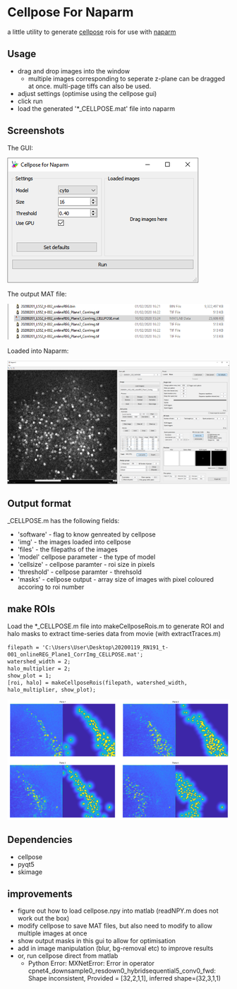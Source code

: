 # Cellpose For Naparm
a little utility to generate [cellpose](https://github.com/MouseLand/cellpose) rois for use with [naparm](https://github.com/llerussell/Naparm)

## Usage
* drag and drop images into the window
  * multiple images corresponding to seperate z-plane can be dragged at once. multi-page tiffs can also be used.
* adjust settings (optimise using the cellpose gui)
* click run
* load the generated '*_CELLPOSE.mat' file into naparm

## Screenshots
The GUI:

![image](screenshots/screen1.PNG)


The output MAT file:

![image](screenshots/screen3.PNG)


Loaded into Naparm:

![image](screenshots/screen4.PNG)


## Output format
_CELLPOSE.m has the following fields:
* 'software' - flag to know genreated by cellpose
* 'img' - the images loaded into cellpose
* 'files' - the filepaths of the images
* 'model' cellpose parameter - the type of model
* 'cellsize' - cellpose paramter - roi size in pixels
* 'threshold' - cellpose paramter - threhsold
* 'masks' - cellpose output - array size of images with pixel coloured accoring to roi number

## make ROIs
Load the *_CELLPOSE.m file into makeCellposeRois.m to generate ROI and halo masks to extract time-series data from movie (with extractTraces.m)
```
filepath = 'C:\Users\User\Desktop\20200119_RN191_t-001_onlineREG_Plane1_CorrImg_CELLPOSE.mat';
watershed_width = 2;
halo_multiplier = 2;
show_plot = 1;
[roi, halo] = makeCellposeRois(filepath, watershed_width, halo_multiplier, show_plot);
```
![image](screenshots/screen5.PNG)

## Dependencies
* cellpose
* pyqt5
* skimage


## improvements
* figure out how to load cellpose.npy into matlab (readNPY.m does not work out the box)
* modify cellpose to save MAT files, but also need to modify to allow multiple images at once
* show output masks in this gui to allow for optimisation
* add in image manipulation (blur, bg-removal etc) to improve results
* or, run cellpose direct from matlab
  * Python Error: MXNetError: Error in operator cpnet4_downsample0_resdown0_hybridsequential5_conv0_fwd: Shape inconsistent, Provided =
[32,2,1,1], inferred shape=(32,3,1,1)

